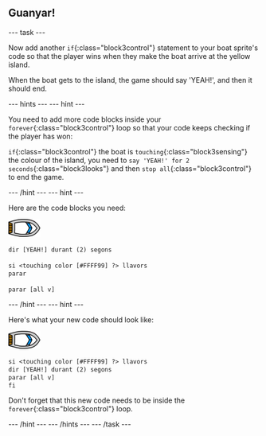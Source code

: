 ## Guanyar!

\--- task \---

Now add another `if`{:class="block3control"} statement to your boat sprite's code so that the player wins when they make the boat arrive at the yellow island.

When the boat gets to the island, the game should say 'YEAH!', and then it should end.

\--- hints \--- \--- hint \---

You need to add more code blocks inside your `forever`{:class="block3control"} loop so that your code keeps checking if the player has won:

`if`{:class="block3control"} the boat is `touching`{:class="block3sensing"} the colour of the island, you need to `say 'YEAH!' for 2 seconds`{:class="block3looks"} and then `stop all`{:class="block3control"} to end the game.

\--- /hint \--- \--- hint \---

Here are the code blocks you need:

![boat-sprite](images/boat_resize.png)

```blocks3
dir [YEAH!] durant (2) segons

si <touching color [#FFFF99] ?> llavors
parar

parar [all v]

```

\--- /hint \--- \--- hint \---

Here's what your new code should look like:

![boat-sprite](images/boat_resize.png)

```blocks3
si <touching color [#FFFF99] ?> llavors
dir [YEAH!] durant (2) segons
parar [all v]
fi
```

Don't forget that this new code needs to be inside the `forever`{:class="block3control"} loop.

\--- /hint \--- \--- /hints \--- \--- /task \---